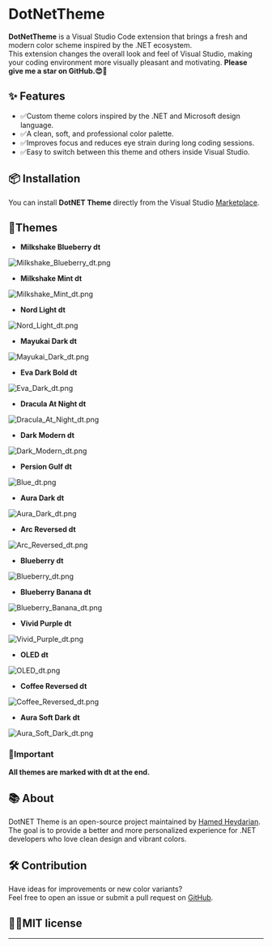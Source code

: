# DotNetTheme

**DotNetTheme** is a Visual Studio Code extension that brings a fresh and modern color scheme inspired by the .NET ecosystem.  
This extension changes the overall look and feel of Visual Studio, making your coding environment more visually pleasant and motivating.
**Please give me a star on GitHub.😍💖**

## ✨ Features
- ✅Custom theme colors inspired by the .NET and Microsoft design language.
- ✅A clean, soft, and professional color palette.
- ✅Improves focus and reduces eye strain during long coding sessions.
- ✅Easy to switch between this theme and others inside Visual Studio.

## 📦 Installation
You can install **DotNET Theme** directly from the Visual Studio [Marketplace](https://marketplace.visualstudio.com/items?itemName=HamedHeydarian.dotnettheme-vscode).

## 🌈Themes
- **Milkshake Blueberry dt**

![Milkshake_Blueberry_dt.png](dotnettheme/Preview/Milkshake%20Blueberry%20dt.png)

- **Milkshake Mint dt**

![Milkshake_Mint_dt.png](dotnettheme/Preview/Milkshake%20Mint%20dt.png)

- **Nord Light dt**

![Nord_Light_dt.png](dotnettheme/Preview/Nord%20Light%20dt.png)

- **Mayukai Dark dt**

![Mayukai_Dark_dt.png](dotnettheme/Preview/Mayukai%20Dark%20dt.png)

- **Eva Dark Bold dt**

![Eva_Dark_dt.png](dotnettheme/Preview/Eva%20Dark%20Bold%20dt.png)

- **Dracula At Night dt**

![Dracula_At_Night_dt.png](dotnettheme/Preview/Dracula%20At%20Night%20dt.png)

- **Dark Modern dt**

![Dark_Modern_dt.png](dotnettheme/Preview/Dark%20Modern%20dt.png)

- **Persion Gulf dt**

![Blue_dt.png](dotnettheme/Preview/Persion%20Gulf%20dt.png)

- **Aura Dark dt**

![Aura_Dark_dt.png](dotnettheme/Preview/Aura%20Dark%20dt.png)

- **Arc Reversed dt**

![Arc_Reversed_dt.png](dotnettheme/Preview/Arc%20Reversed%20dt.png)

- **Blueberry dt**

![Blueberry_dt.png](dotnettheme/Preview/Blueberry%20dt.png)

- **Blueberry Banana dt**

![Blueberry_Banana_dt.png](dotnettheme/Preview/Blueberry%20Banana%20dt.png)

- **Vivid Purple dt**

![Vivid_Purple_dt.png](dotnettheme/Preview/Vivid%20Purple%20dt.png)

- **OLED dt**

![OLED_dt.png](dotnettheme/Preview/OLED%20dt.png)

- **Coffee Reversed dt**

![Coffee_Reversed_dt.png](dotnettheme/Preview/Coffee%20Reversed%20dt.png)

- **Aura Soft Dark dt**

![Aura_Soft_Dark_dt.png](dotnettheme/Preview/Aura%20Soft%20Dark%20dt.png)

### 🔴Important

**All themes are marked with dt at the end.**

## 📚 About
DotNET Theme is an open-source project maintained by [Hamed Heydarian](https://github.com/hheydarian).  
The goal is to provide a better and more personalized experience for .NET developers who love clean design and vibrant colors.

## 🛠 Contribution
Have ideas for improvements or new color variants?  
Feel free to open an issue or submit a pull request on [GitHub](https://github.com/hheydarian/DotNetTheme-VSCode).


## 👮‍♂️MIT license
---

